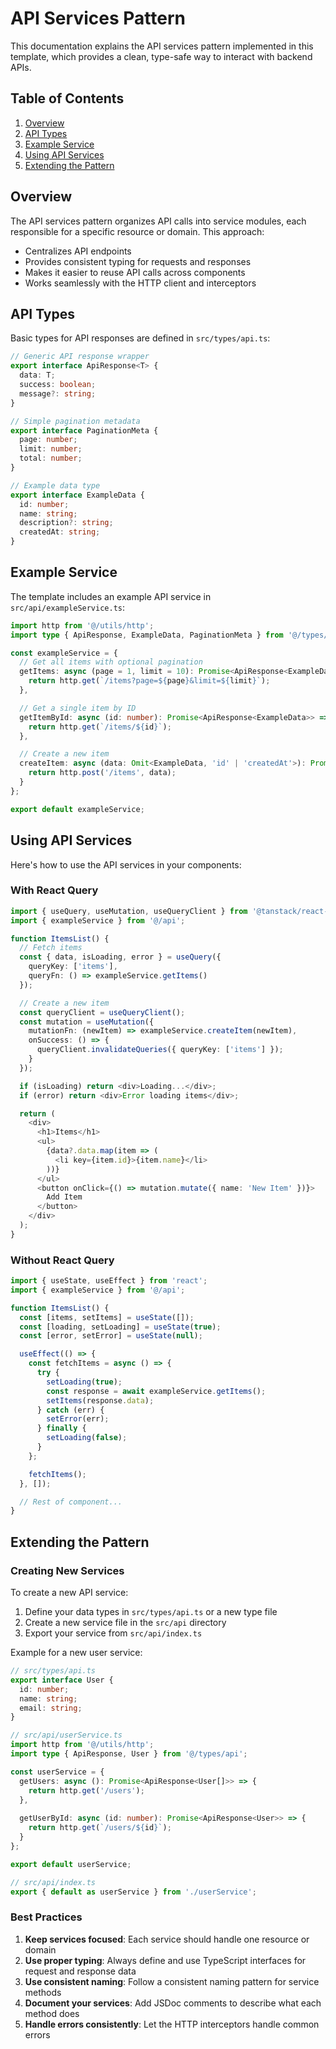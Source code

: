 # API Services Pattern

This documentation explains the API services pattern implemented in this template, which provides a clean, type-safe way to interact with backend APIs.

## Table of Contents

1. [Overview](#overview)
2. [API Types](#api-types)
3. [Example Service](#example-service)
4. [Using API Services](#using-api-services)
5. [Extending the Pattern](#extending-the-pattern)

## Overview

The API services pattern organizes API calls into service modules, each responsible for a specific resource or domain. This approach:

- Centralizes API endpoints
- Provides consistent typing for requests and responses
- Makes it easier to reuse API calls across components
- Works seamlessly with the HTTP client and interceptors

## API Types

Basic types for API responses are defined in `src/types/api.ts`:

```typescript
// Generic API response wrapper
export interface ApiResponse<T> {
  data: T;
  success: boolean;
  message?: string;
}

// Simple pagination metadata
export interface PaginationMeta {
  page: number;
  limit: number;
  total: number;
}

// Example data type
export interface ExampleData {
  id: number;
  name: string;
  description?: string;
  createdAt: string;
}
```

## Example Service

The template includes an example API service in `src/api/exampleService.ts`:

```typescript
import http from '@/utils/http';
import type { ApiResponse, ExampleData, PaginationMeta } from '@/types/api';

const exampleService = {
  // Get all items with optional pagination
  getItems: async (page = 1, limit = 10): Promise<ApiResponse<ExampleData[]> & { meta?: PaginationMeta }> => {
    return http.get(`/items?page=${page}&limit=${limit}`);
  },

  // Get a single item by ID
  getItemById: async (id: number): Promise<ApiResponse<ExampleData>> => {
    return http.get(`/items/${id}`);
  },

  // Create a new item
  createItem: async (data: Omit<ExampleData, 'id' | 'createdAt'>): Promise<ApiResponse<ExampleData>> => {
    return http.post('/items', data);
  }
};

export default exampleService;
```

## Using API Services

Here's how to use the API services in your components:

### With React Query

```typescript
import { useQuery, useMutation, useQueryClient } from '@tanstack/react-query';
import { exampleService } from '@/api';

function ItemsList() {
  // Fetch items
  const { data, isLoading, error } = useQuery({
    queryKey: ['items'],
    queryFn: () => exampleService.getItems()
  });

  // Create a new item
  const queryClient = useQueryClient();
  const mutation = useMutation({
    mutationFn: (newItem) => exampleService.createItem(newItem),
    onSuccess: () => {
      queryClient.invalidateQueries({ queryKey: ['items'] });
    }
  });

  if (isLoading) return <div>Loading...</div>;
  if (error) return <div>Error loading items</div>;

  return (
    <div>
      <h1>Items</h1>
      <ul>
        {data?.data.map(item => (
          <li key={item.id}>{item.name}</li>
        ))}
      </ul>
      <button onClick={() => mutation.mutate({ name: 'New Item' })}>
        Add Item
      </button>
    </div>
  );
}
```

### Without React Query

```typescript
import { useState, useEffect } from 'react';
import { exampleService } from '@/api';

function ItemsList() {
  const [items, setItems] = useState([]);
  const [loading, setLoading] = useState(true);
  const [error, setError] = useState(null);

  useEffect(() => {
    const fetchItems = async () => {
      try {
        setLoading(true);
        const response = await exampleService.getItems();
        setItems(response.data);
      } catch (err) {
        setError(err);
      } finally {
        setLoading(false);
      }
    };

    fetchItems();
  }, []);

  // Rest of component...
}
```

## Extending the Pattern

### Creating New Services

To create a new API service:

1. Define your data types in `src/types/api.ts` or a new type file
2. Create a new service file in the `src/api` directory
3. Export your service from `src/api/index.ts`

Example for a new user service:

```typescript
// src/types/api.ts
export interface User {
  id: number;
  name: string;
  email: string;
}

// src/api/userService.ts
import http from '@/utils/http';
import type { ApiResponse, User } from '@/types/api';

const userService = {
  getUsers: async (): Promise<ApiResponse<User[]>> => {
    return http.get('/users');
  },
  
  getUserById: async (id: number): Promise<ApiResponse<User>> => {
    return http.get(`/users/${id}`);
  }
};

export default userService;

// src/api/index.ts
export { default as userService } from './userService';
```

### Best Practices

1. **Keep services focused**: Each service should handle one resource or domain
2. **Use proper typing**: Always define and use TypeScript interfaces for request and response data
3. **Use consistent naming**: Follow a consistent naming pattern for service methods
4. **Document your services**: Add JSDoc comments to describe what each method does
5. **Handle errors consistently**: Let the HTTP interceptors handle common errors
